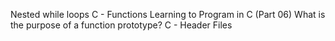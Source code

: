 Nested while loops
C - Functions
Learning to Program in C (Part 06)
What is the purpose of a function prototype?
C - Header Files
